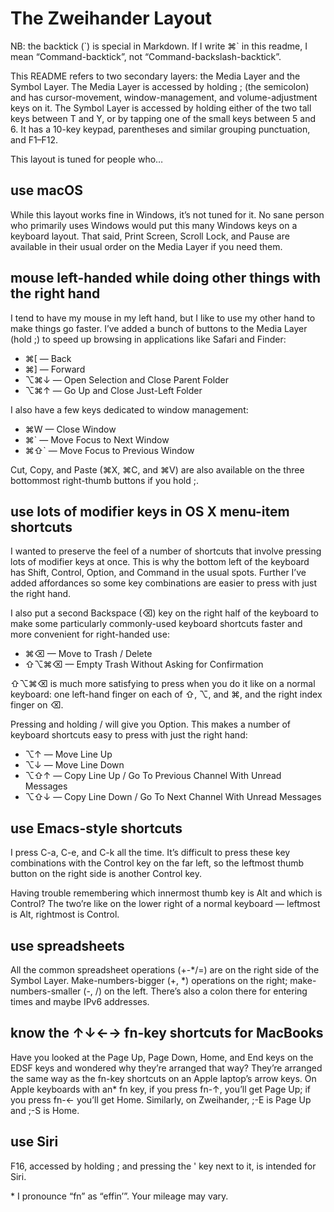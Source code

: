 # The Zweihander Layout

NB: the backtick (\`) is special in Markdown. If I write ⌘\` in this readme, I mean “Command-backtick”, not “Command-backslash-backtick”.

This README refers to two secondary layers: the Media Layer and the Symbol Layer. The Media Layer is accessed by holding ; (the semicolon) and has cursor-movement, window-management, and volume-adjustment keys on it. The Symbol Layer is accessed by holding either of the two tall keys between T and Y, or by tapping one of the small keys between 5 and 6. It has a 10-key keypad, parentheses and similar grouping punctuation, and F1–F12.

This layout is tuned for people who…


## use macOS

While this layout works fine in Windows, it’s not tuned for it. No sane person who primarily uses Windows would put this many Windows keys on a keyboard layout. That said, Print Screen, Scroll Lock, and Pause are available in their usual order on the Media Layer if you need them.


## mouse left-handed while doing other things with the right hand

I tend to have my mouse in my left hand, but I like to use my other hand to make things go faster. I’ve added a bunch of buttons to the Media Layer (hold ;) to speed up browsing in applications like Safari and Finder:

- ⌘[ — Back
- ⌘] — Forward
- ⌥⌘↓ — Open Selection and Close Parent Folder
- ⌥⌘↑ — Go Up and Close Just-Left Folder

I also have a few keys dedicated to window management:

- ⌘W — Close Window
- ⌘\` — Move Focus to Next Window
- ⌘⇧\` — Move Focus to Previous Window

Cut, Copy, and Paste (⌘X, ⌘C, and ⌘V) are also available on the three bottommost right-thumb buttons if you hold ;.


## use lots of modifier keys in OS X menu-item shortcuts

I wanted to preserve the feel of a number of shortcuts that involve pressing lots of modifier keys at once. This is why the bottom left of the keyboard has Shift, Control, Option, and Command in the usual spots. Further I’ve added affordances so some key combinations are easier to press with just the right hand.

I also put a second Backspace (⌫) key on the right half of the keyboard to make some particularly commonly-used keyboard shortcuts faster and more convenient for right-handed use:

- ⌘⌫ — Move to Trash / Delete
- ⇧⌥⌘⌫ — Empty Trash Without Asking for Confirmation

⇧⌥⌘⌫ is much more satisfying to press when you do it like on a normal keyboard: one left-hand finger on each of ⇧, ⌥, and ⌘, and the right index finger on ⌫.

Pressing and holding / will give you Option. This makes a number of keyboard shortcuts easy to press with just the right hand:

- ⌥↑ — Move Line Up
- ⌥↓ — Move Line Down
- ⌥⇧↑ — Copy Line Up / Go To Previous Channel With Unread Messages
- ⌥⇧↓ — Copy Line Down / Go To Next Channel With Unread Messages


## use Emacs-style shortcuts

I press C-a, C-e, and C-k all the time. It’s difficult to press these key combinations with the Control key on the far left, so the leftmost thumb button on the right side is another Control key.

Having trouble remembering which innermost thumb key is Alt and which is Control? The two’re like on the lower right of a normal keyboard — leftmost is Alt, rightmost is Control.


## use spreadsheets

All the common spreadsheet operations (+-*/=) are on the right side of the Symbol Layer. Make-numbers-bigger (+, \*) operations on the right; make-numbers-smaller (-, /) on the left. There’s also a colon there for entering times and maybe IPv6 addresses.


## know the ↑↓←→ fn-key shortcuts for MacBooks

Have you looked at the Page Up, Page Down, Home, and End keys on the EDSF keys and wondered why they’re arranged that way? They’re arranged the same way as the fn-key shortcuts on an Apple laptop’s arrow keys. On Apple keyboards with an\* fn key, if you press fn-↑, you’ll get Page Up; if you press fn-← you’ll get Home. Similarly, on Zweihander, ;-E is Page Up and ;-S is Home.


## use Siri

F16, accessed by holding ; and pressing the ' key next to it, is intended for Siri.

\* I pronounce “fn” as “effin’”. Your mileage may vary.
